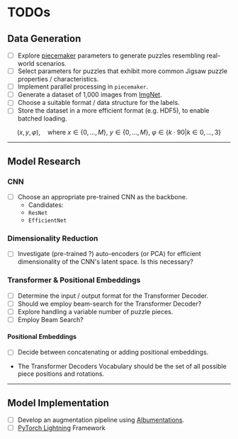 # TODOs

## Data Generation

- [ ] Explore [piecemaker]([piecemaker](https://github.com/jkenlooper/piecemaker/tree/main?tab=readme-ov-file)) parameters to generate puzzles resembling real-world scenarios.
- [ ] Select parameters for puzzles that exhibit more common Jigsaw puzzle properties / characteristics.
- [ ] Implement parallel processing in `piecemaker`.
- [ ] Generate a dataset of 1,000 images from [ImgNet](https://www.kaggle.com/c/imagenet-object-localization-challenge/data).
- [ ] Choose a suitable format / data structure for the labels.
- [ ] Store the dataset in a more efficient format (e.g. HDF5), to enable batched loading.

$$
(x, y,\varphi), \quad \text{where } x \in \{0, \ldots, M\},\: y \in \{0, \ldots, M\},\: \varphi \in \{k\cdot90|k \in{0,\ldots,3}\}
$$

---

## Model Research

### CNN

- [ ] Choose an appropriate pre-trained CNN as the backbone.
  - Candidates:
  - ``ResNet``
  - ``EfficientNet``

### Dimensionality Reduction

- [ ] Investigate (pre-trained ?) auto-encoders (or PCA) for efficient dimensionality of the CNN's latent space. Is this necessary?

### Transformer & Positional Embeddings

- [ ] Determine the input / output format for the Transformer Decoder.
- [ ] Should we employ beam-search for the Transformer Decoder?
- [ ] Explore handling a variable number of puzzle pieces.
- [ ] Employ Beam Search?

#### Positional Embeddings

- [ ] Decide between concatenating or adding positional embeddings.
- The Transformer Decoders Vocabulary should be the set of all possible piece positions and rotations.

---

## Model Implementation

- [ ] Develop an augmentation pipeline using [Albumentations](https://albumentations.ai/).
- [ ] [PyTorch Lightning](https://www.pytorchlightning.ai/) Framework
